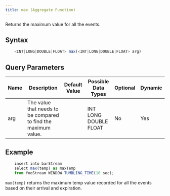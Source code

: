 ```yaml
---
title: max (Aggregate Function)
---
```


Returns the maximum value for all the events.

## Syntax

```js
    <INT|LONG|DOUBLE|FLOAT> max(<INT|LONG|DOUBLE|FLOAT> arg)
```

## Query Parameters

| Name | Description                                                    | Default Value | Possible Data Types   | Optional | Dynamic |
|------|----------------------------------------------------------------|---------------|-----------------------|----------|---------|
| arg  | The value that needs to be compared to find the maximum value. |               | INT LONG DOUBLE FLOAT | No       | Yes     |

## Example

```js
    insert into barStream
    select max(temp) as maxTemp
    from fooStream WINDOW TUMBLING_TIME(10 sec);
```

`max(temp)` returns the maximum temp value recorded for all the events based on their arrival and expiration.
